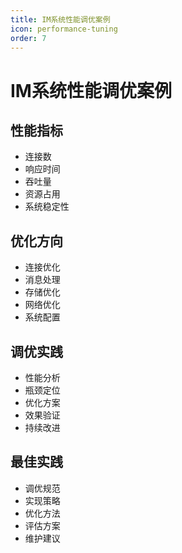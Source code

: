 ```yaml
---
title: IM系统性能调优案例
icon: performance-tuning
order: 7
---
```


# IM系统性能调优案例

## 性能指标
- 连接数
- 响应时间
- 吞吐量
- 资源占用
- 系统稳定性

## 优化方向
- 连接优化
- 消息处理
- 存储优化
- 网络优化
- 系统配置

## 调优实践
- 性能分析
- 瓶颈定位
- 优化方案
- 效果验证
- 持续改进

## 最佳实践
- 调优规范
- 实现策略
- 优化方法
- 评估方案
- 维护建议
